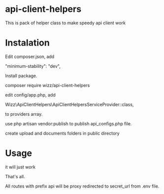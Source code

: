 # api-client-helpers

This is pack of helper class to make speedy api client work

# Instalation


Edit composer.json, add

"minimum-stability": "dev",

Install package.

composer require wizz/api-client-helpers


edit config/app.php, add

Wizz\ApiClientHelpers\ApiClientHelpersServiceProvider::class,

to providers array.


use php artisan vendor:publish to publish api_configs.php file.

create upload and documents folders in public directory

# Usage

it will just work

That's all. 

All routes with prefix api will be proxy redirected to secret_url from .env file.



